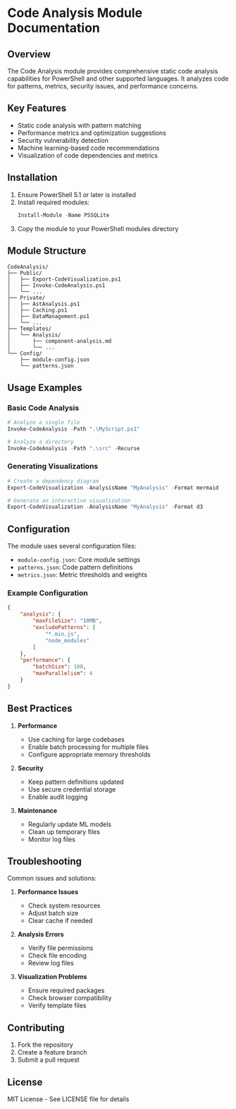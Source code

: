 # Code Analysis Module Documentation

## Overview

The Code Analysis module provides comprehensive static code analysis capabilities for PowerShell and other supported languages. It analyzes code for patterns, metrics, security issues, and performance concerns.

## Key Features

- Static code analysis with pattern matching
- Performance metrics and optimization suggestions
- Security vulnerability detection
- Machine learning-based code recommendations
- Visualization of code dependencies and metrics

## Installation

1. Ensure PowerShell 5.1 or later is installed
2. Install required modules:
   ```powershell
   Install-Module -Name PSSQLite
   ```
3. Copy the module to your PowerShell modules directory

## Module Structure

```
CodeAnalysis/
├── Public/
│   ├── Export-CodeVisualization.ps1
│   ├── Invoke-CodeAnalysis.ps1
│   └── ...
├── Private/
│   ├── AstAnalysis.ps1
│   ├── Caching.ps1
│   ├── DataManagement.ps1
│   └── ...
├── Templates/
│   └── Analysis/
│       ├── component-analysis.md
│       └── ...
└── Config/
    ├── module-config.json
    └── patterns.json
```

## Usage Examples

### Basic Code Analysis
```powershell
# Analyze a single file
Invoke-CodeAnalysis -Path ".\MyScript.ps1"

# Analyze a directory
Invoke-CodeAnalysis -Path ".\src" -Recurse
```

### Generating Visualizations
```powershell
# Create a dependency diagram
Export-CodeVisualization -AnalysisName "MyAnalysis" -Format mermaid

# Generate an interactive visualization
Export-CodeVisualization -AnalysisName "MyAnalysis" -Format d3
```

## Configuration

The module uses several configuration files:

- `module-config.json`: Core module settings
- `patterns.json`: Code pattern definitions
- `metrics.json`: Metric thresholds and weights

### Example Configuration
```json
{
    "analysis": {
        "maxFileSize": "10MB",
        "excludePatterns": [
            "*.min.js",
            "node_modules"
        ]
    },
    "performance": {
        "batchSize": 100,
        "maxParallelism": 4
    }
}
```

## Best Practices

1. **Performance**
   - Use caching for large codebases
   - Enable batch processing for multiple files
   - Configure appropriate memory thresholds

2. **Security**
   - Keep pattern definitions updated
   - Use secure credential storage
   - Enable audit logging

3. **Maintenance**
   - Regularly update ML models
   - Clean up temporary files
   - Monitor log files

## Troubleshooting

Common issues and solutions:

1. **Performance Issues**
   - Check system resources
   - Adjust batch size
   - Clear cache if needed

2. **Analysis Errors**
   - Verify file permissions
   - Check file encoding
   - Review log files

3. **Visualization Problems**
   - Ensure required packages
   - Check browser compatibility
   - Verify template files

## Contributing

1. Fork the repository
2. Create a feature branch
3. Submit a pull request

## License

MIT License - See LICENSE file for details

